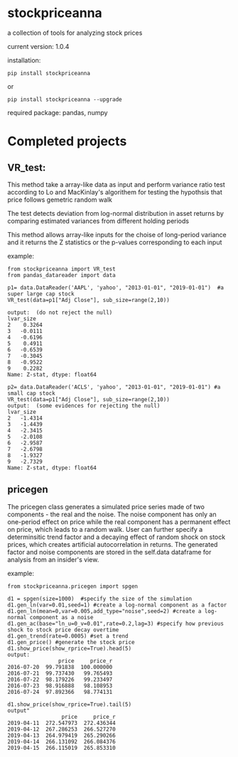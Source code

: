 # stockpriceanna
a collection of tools for analyzing stock prices

current version: 1.0.4

installation:
```
pip install stockpriceanna 
```
or
```
pip install stockpriceanna --upgrade
```
required package: pandas, numpy

Completed projects
===========================================================================================================================
VR_test:
----------------------------

This method take a array-like data as input and perform variance ratio test according to Lo and MacKinlay's algorithem for testing the hypothsis that price follows gemetric random walk

The test detects deviation from log-normal distribution in asset returns by comparing estimated variances from different holding periods

This method allows array-like inputs for the choise of long-period variance and it returns the Z statistics or the p-values corresponding to each input

example:
```
from stockpriceanna import VR_test
from pandas_datareader import data

p1= data.DataReader('AAPL', 'yahoo', "2013-01-01", "2019-01-01")  #a super large cap stock
VR_test(data=p1["Adj Close"], sub_size=range(2,10))

output:  (do not reject the null)
lvar_size
2    0.3264
3   -0.0111
4   -0.6196
5    0.4911
6   -0.6539
7   -0.3045
8   -0.9522
9    0.2282
Name: Z-stat, dtype: float64

p2= data.DataReader('ACLS', 'yahoo', "2013-01-01", "2019-01-01") #a small cap stock
VR_test(data=p1["Adj Close"], sub_size=range(2,10))
output:  (some evidences for rejecting the null)
lvar_size
2   -1.4314
3   -1.4439
4   -2.3415
5   -2.0108
6   -2.9587
7   -2.6798
8   -1.9327
9   -2.7329
Name: Z-stat, dtype: float64
```

pricegen
--------------------------------
The pricegen class generates a simulated price series made of two components - the real and the noise. The noise component has only an one-period effect on price while the real component has a permanent effect on price, which leads to a random walk. User can further specify a determinsitic trend factor and a decaying effect of random shock on stock prices, which creates artificial autocorrelation in returns. The generated factor and noise components are stored in the self.data dataframe for analysis from an insider's view. 

example:
```
from stockpriceanna.pricegen import spgen

d1 = spgen(size=1000)  #specify the size of the simulation
d1.gen_ln(var=0.01,seed=1) #create a log-normal component as a factor
d1.gen_ln(mean=0,var=0.005,add_type="noise",seed=2) #create a log-normal component as a noise
d1.gen_ac(base="ln_u=0_v=0.01",rate=0.2,lag=3) #specify how previous shock to stock price decay overtime
d1.gen_trend(rate=0.0005) #set a trend 
d1.gen_price() #generate the stock price
d1.show_price(show_rprice=True).head(5)
output:
                price     price_r
2016-07-20  99.791838  100.000000
2016-07-21  99.737430   99.765493
2016-07-22  98.179226   99.233497
2016-07-23  98.916888   98.108953
2016-07-24  97.892366   98.774131

d1.show_price(show_rprice=True).tail(5)
output"
                 price     price_r
2019-04-11  272.547973  272.436344
2019-04-12  267.286253  266.527270
2019-04-13  264.979419  265.290266
2019-04-14  266.131092  266.084376
2019-04-15  266.115019  265.853310
```


